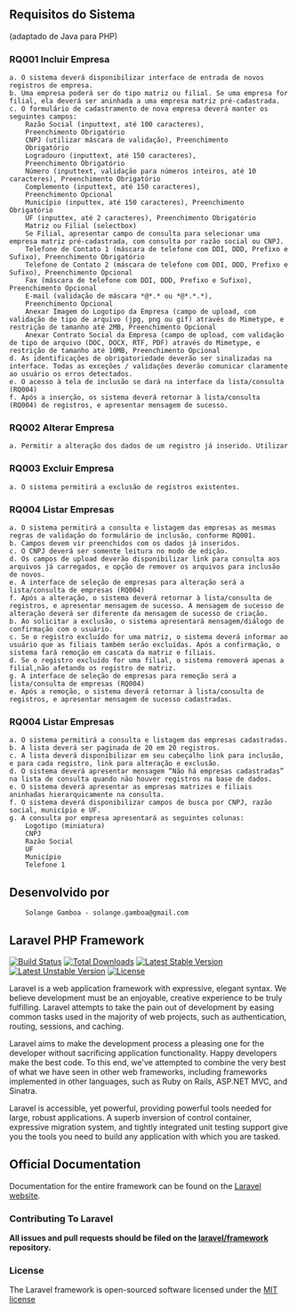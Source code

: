 ## Requisitos do Sistema
(adaptado de Java para PHP)

### RQ001 Incluir Empresa 
    
    a. O sistema deverá disponibilizar interface de entrada de novos registros de empresa. 
    b. Uma empresa poderá ser do tipo matriz ou filial. Se uma empresa for filial, ela deverá ser aninhada a uma empresa matriz pré-cadastrada.
    c. O formulário de cadastramento de nova empresa deverá manter os seguintes campos:
        Razão Social (inputtext, até 100 caracteres), 
        Preenchimento Obrigatório
        CNPJ (utilizar máscara de validação), Preenchimento 
        Obrigatório
        Logradouro (inputtext, até 150 caracteres), 
        Preenchimento Obrigatório
        Número (inputtext, validação para números inteiros, até 10 caracteres), Preenchimento Obrigatório
        Complemento (inputtext, até 150 caracteres), 
        Preenchimento Opcional
        Município (inputtex, até 150 caracteres), Preenchimento Obrigatório
        UF (inputtex, até 2 caracteres), Preenchimento Obrigatório
        Matriz ou Filial (selectbox)
        Se Filial, apresentar campo de consulta para selecionar uma empresa matriz pré-cadastrada, com consulta por razão social ou CNPJ.
        Telefone de Contato 1 (máscara de telefone com DDI, DDD, Prefixo e Sufixo), Preenchimento Obrigatório
        Telefone de Contato 2 (máscara de telefone com DDI, DDD, Prefixo e Sufixo), Preenchimento Opcional
        Fax (máscara de telefone com DDI, DDD, Prefixo e Sufixo), Preenchimento Opcional
        E-mail (validação de máscara *@*.* ou *@*.*.*), 
        Preenchimento Opcional
        Anexar Imagem do Logotipo da Empresa (campo de upload, com validação de tipo de arquivo (jpg, png ou gif) através do Mimetype, e restrição de tamanho até 2MB, Preenchimento Opcional
        Anexar Contrato Social da Empresa (campo de upload, com validação de tipo de arquivo (DOC, DOCX, RTF, PDF) através do Mimetype, e restrição de tamanho até 10MB, Preenchimento Opcional
    d. As identificações de obrigatoriedade deverão ser sinalizadas na interface. Todas as exceções / validações deverão comunicar claramente ao usuário os erros detectados.
    e. O acesso à tela de inclusão se dará na interface da lista/consulta (RQ004)
    f. Após a inserção, os sistema deverá retornar à lista/consulta (RQ004) de registros, e apresentar mensagem de sucesso.
    
### RQ002 Alterar Empresa 

    a. Permitir a alteração dos dados de um registro já inserido. Utilizar 

### RQ003 Excluir Empresa 

    a. O sistema permitirá a exclusão de registros existentes.

### RQ004 Listar Empresas 

    a. O sistema permitirá a consulta e listagem das empresas as mesmas regras de validação do formulário de inclusão, conforme RQ001.
    b. Campos devem vir preenchidos com os dados já inseridos.
    c. O CNPJ deverá ser somente leitura no modo de edição.
    d. Os campos de upload deverão disponibilizar link para consulta aos arquivos já carregados, e opção de remover os arquivos para inclusão de novos.
    e. A interface de seleção de empresas para alteração será a lista/consulta de empresas (RQ004)
    f. Após a alteração, o sistema deverá retornar à lista/consulta de registros, e apresentar mensagem de sucesso. A mensagem de sucesso de alteração deverá ser diferente da mensagem de sucesso de criação.
    b. Ao solicitar a exclusão, o sistema apresentará mensagem/diálogo de confirmação com o usuário.
    c. Se o registro excluído for uma matriz, o sistema deverá informar ao usuário que as filiais também serão excluídas. Após a confirmação, o sistema fará remoção em cascata da matriz e filiais.
    d. Se o registro excluído for uma filial, o sistema removerá apenas a filial,não afetando os registro de matriz.
    g. A interface de seleção de empresas para remoção será a lista/consulta de empresas (RQ004)
    e. Após a remoção, o sistema deverá retornar à lista/consulta de registros, e apresentar mensagem de sucesso cadastradas. 
    
### RQ004 Listar Empresas 

    a. O sistema permitirá a consulta e listagem das empresas cadastradas. 
    b. A lista deverá ser paginada de 20 em 20 registros.
    c. A lista deverá disponibilizar em seu cabeçalho link para inclusão, e para cada registro, link para alteração e exclusão.
    d. O sistema deverá apresentar mensagem “Não há empresas cadastradas” na lista de consulta quando não houver registros na base de dados.
    e. O sistema deverá apresentar as empresas matrizes e filiais aninhadas hierarquicamente na consulta.
    f. O sistema deverá disponibilizar campos de busca por CNPJ, razão social, município e UF.
    g. A consulta por empresa apresentará as seguintes colunas:
        Logotipo (miniatura)
        CNPJ
        Razão Social
        UF
        Município
        Telefone 1
        
## Desenvolvido por
        
        Solange Gamboa - solange.gamboa@gmail.com
        
## Laravel PHP Framework

[![Build Status](https://travis-ci.org/laravel/framework.svg)](https://travis-ci.org/laravel/framework)
[![Total Downloads](https://poser.pugx.org/laravel/framework/downloads.svg)](https://packagist.org/packages/laravel/framework)
[![Latest Stable Version](https://poser.pugx.org/laravel/framework/v/stable.svg)](https://packagist.org/packages/laravel/framework)
[![Latest Unstable Version](https://poser.pugx.org/laravel/framework/v/unstable.svg)](https://packagist.org/packages/laravel/framework)
[![License](https://poser.pugx.org/laravel/framework/license.svg)](https://packagist.org/packages/laravel/framework)

Laravel is a web application framework with expressive, elegant syntax. We believe development must be an enjoyable, creative experience to be truly fulfilling. Laravel attempts to take the pain out of development by easing common tasks used in the majority of web projects, such as authentication, routing, sessions, and caching.

Laravel aims to make the development process a pleasing one for the developer without sacrificing application functionality. Happy developers make the best code. To this end, we've attempted to combine the very best of what we have seen in other web frameworks, including frameworks implemented in other languages, such as Ruby on Rails, ASP.NET MVC, and Sinatra.

Laravel is accessible, yet powerful, providing powerful tools needed for large, robust applications. A superb inversion of control container, expressive migration system, and tightly integrated unit testing support give you the tools you need to build any application with which you are tasked.

## Official Documentation

Documentation for the entire framework can be found on the [Laravel website](http://laravel.com/docs).

### Contributing To Laravel

**All issues and pull requests should be filed on the [laravel/framework](http://github.com/laravel/framework) repository.**

### License

The Laravel framework is open-sourced software licensed under the [MIT license](http://opensource.org/licenses/MIT)